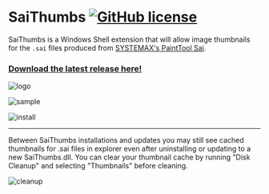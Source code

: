 # SaiThumbs [![GitHub license](https://img.shields.io/badge/license-MIT-blue.svg)](https://raw.githubusercontent.com/Wunkolo/SaiThumbs/master/LICENSE)

SaiThumbs is a Windows Shell extension that will allow image thumbnails for the `.sai` files produced from [SYSTEMAX's PaintTool Sai](https://www.systemax.jp/en/sai/).

### [Download the latest release here!](https://wunkolo.itch.io/saithumbs)

![logo](media/logo.gif)

![sample](media/sample.gif)

![install](media/install.gif)

---

Between SaiThumbs installations and updates you ​may​ still see cached thumbnails for .sai files in explorer even after uninstalling or updating to a new SaiThumbs.dll. You can clear your thumbnail cache by running "Disk Cleanup" and selecting "Thumbnails" before cleaning.

![cleanup](media/cleanup.png)
